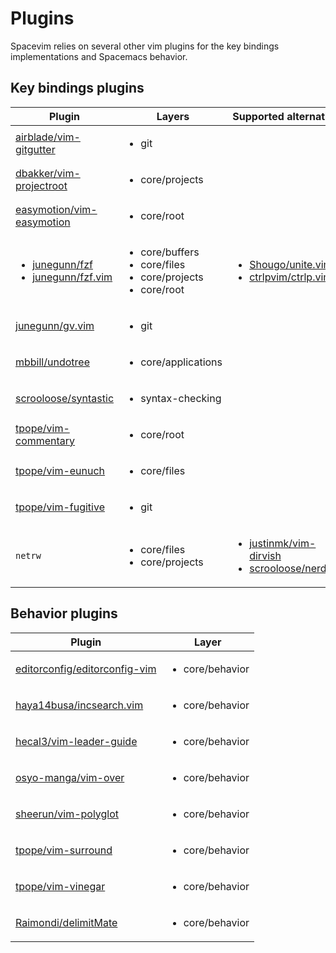 # Plugins

Spacevim relies on several other vim plugins for the key bindings implementations and Spacemacs behavior.

## Key bindings plugins

| Plugin | Layers | Supported alternatives |
| ----- | ------ | ---------------------- |
| [airblade/vim-gitgutter](https://github.com/airblade/vim-gitgutter) | <ul><li>git</li></ul> |  |
| [dbakker/vim-projectroot](https://github.com/dbakker/vim-projectroot) | <ul><li>core/projects</li></ul> |  |
| [easymotion/vim-easymotion](https://github.com/easymotion/vim-easymotion) | <ul><li>core/root</li></ul> |  |
| <ul><li>[junegunn/fzf](https://github.com/junegunn/fzf)</li><li>[junegunn/fzf.vim](https://github.com/junegunn/fzf.vim)</li></ul> | <ul><li>core/buffers</li><li>core/files</li><li>core/projects</li><li>core/root</li></ul> | <ul><li>[Shougo/unite.vim](https://github.com/Shougo/unite.vim)</li><li>[ctrlpvim/ctrlp.vim](https://github.com/ctrlpvim/ctrlp.vim)</li></ul> |
| [junegunn/gv.vim](https://github.com/junegunn/gv.vim) | <ul><li>git</li></ul> |  |
| [mbbill/undotree](https://github.com/mbbill/undotree) | <ul><li>core/applications</li></ul> |  |
| [scrooloose/syntastic](https://github.com/scrooloose/syntastic) | <ul><li>syntax-checking</li></ul> |  |
| [tpope/vim-commentary](https://github.com/tpope/vim-commentary) | <ul><li>core/root</li></ul> |  |
| [tpope/vim-eunuch](https://github.com/tpope/vim-eunuch) | <ul><li>core/files</li></ul> |  |
| [tpope/vim-fugitive](https://github.com/tpope/vim-fugitive) | <ul><li>git</li></ul> |  |
| `netrw` | <ul><li>core/files</li><li>core/projects</li></ul> | <ul><li>[justinmk/vim-dirvish](https://github.com/justinmk/vim-dirvish)</li><li>[scrooloose/nerdtree](https://github.com/scrooloose/nerdtree)</li></ul> |

## Behavior plugins

| Plugin | Layer |
| ----- | ------ |
| [editorconfig/editorconfig-vim](https://github.com/editorconfig/editorconfig-vim) | <ul><li>core/behavior</li></ul> |
| [haya14busa/incsearch.vim](https://github.com/haya14busa/incsearch.vim) | <ul><li>core/behavior</li></ul> |
| [hecal3/vim-leader-guide](https://github.com/hecal3/vim-leader-guide) | <ul><li>core/behavior</li></ul> |
| [osyo-manga/vim-over](https://github.com/osyo-manga/vim-over) | <ul><li>core/behavior</li></ul> |
| [sheerun/vim-polyglot](https://github.com/sheerun/vim-polyglot) | <ul><li>core/behavior</li></ul> |
| [tpope/vim-surround](https://github.com/tpope/vim-surround) | <ul><li>core/behavior</li></ul> |
| [tpope/vim-vinegar](https://github.com/tpope/vim-vinegar) | <ul><li>core/behavior</li></ul> |
| [Raimondi/delimitMate](https://github.com/Raimondi/delimitMate) | <ul><li>core/behavior</li></ul> |
